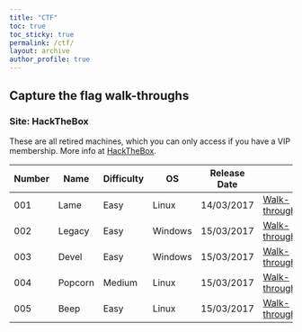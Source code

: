 ```yaml
---
title: "CTF"
toc: true
toc_sticky: true
permalink: /ctf/
layout: archive
author_profile: true
---
```


## Capture the flag walk-throughs

### Site: HackTheBox

These are all retired machines, which you can only access if you have a VIP membership. More info at [HackTheBox](https://www.hackthebox.eu/home).

| Number | Name | Difficulty | OS | Release Date | |
| --- | --- | --- | --- | --- | --- |
| 001 | Lame | Easy | Linux | 14/03/2017 | [Walk-through](https://pencer.io/ctf/ctf-htb-lame/) |
| 002 | Legacy | Easy | Windows | 15/03/2017 | [Walk-through](https://pencer.io/ctf/ctf-htb-legacy/) |
| 003 | Devel | Easy | Windows | 15/03/2017 | [Walk-through](https://pencer.io/ctf/ctt-htb-devel) |
| 004 | Popcorn | Medium | Linux | 15/03/2017 | [Walk-through](https://pencer.io/ctf/ctt-htb-popcorn) |
| 005 | Beep | Easy | Linux | 15/03/2017 | [Walk-through](https://pencer.io/ctf/ctf-htb-beep/) |
